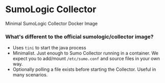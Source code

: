# SumoLogic Collector
Minimal SumoLogic Collector Docker Image

### What's different to the official sumologic/collector image?

- Uses `tini` to start the java process
- Minimalist. Just enough to Sumo Collector running in a container. We expect you to add/mount `/etc/sumo.conf` and source files in your own way.
- Optionally polling a file exists before starting the Collector. Useful in many scenarios.
